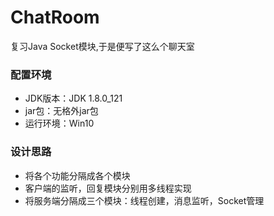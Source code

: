 # ChatRoom
复习Java Socket模块,于是便写了这么个聊天室

### 配置环境
- JDK版本：JDK 1.8.0_121
- jar包：无格外jar包
- 运行环境：Win10

### 设计思路
- 将各个功能分隔成各个模块
- 客户端的监听，回复模块分别用多线程实现
- 将服务端分隔成三个模块：线程创建，消息监听，Socket管理